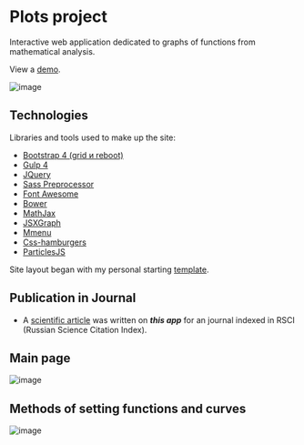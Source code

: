 # Plots project
Interactive web application dedicated to graphs of functions from mathematical analysis.

View a [demo](https://igor-muram.github.io/plots/index.html).

![image](https://user-images.githubusercontent.com/54866075/134237007-dbc340b0-0a61-4c61-abac-e19ecd2c511d.png)

## Technologies

Libraries and tools used to make up the site:

* [Bootstrap 4 (grid и reboot)](https://bootstrap-4.ru)
* [Gulp 4](https://gulpjs.com)
* [JQuery](https://jquery.com)
* [Sass Preprocessor](https://sass-scss.ru)
* [Font Awesome](https://fontawesome.com)
* [Bower](https://bower.io)
* [MathJax](https://www.mathjax.org)
* [JSXGraph](https://jsxgraph.uni-bayreuth.de/wp/index.html)
* [Mmenu](https://mmenujs.com)
* [Css-hamburgers](https://jonsuh.com/hamburgers/)
* [ParticlesJS](https://vincentgarreau.com/particles.js/)

Site layout began with my personal starting [template](https://igor-muram.github.io/webtemplate/index.html).

## Publication in Journal

* A [scientific article](https://lomonosov-msu.ru/file/event/6339/eid6339_attach_c7e5544cb8d664334c169e5d0d9843342f3ffb8c.pdf#page=336) was written on <b><i>this app</i></b> for an journal indexed in RSCI (Russian Science Citation Index).

## Main page

![image](https://user-images.githubusercontent.com/54866075/135641653-a311bb76-7391-4095-8974-e67355c97ab8.png)

## Methods of setting functions and curves

![image](https://user-images.githubusercontent.com/54866075/135642980-b692fa02-4906-4fc3-916c-e161cb838532.png)

